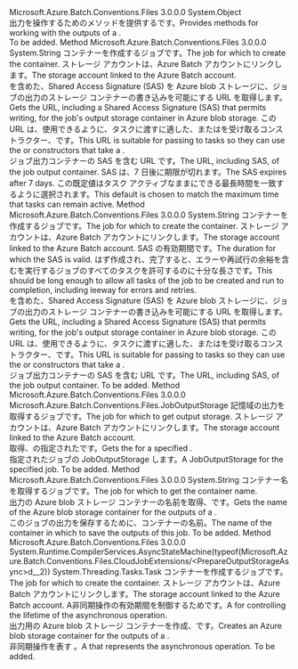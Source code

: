 <Type Name="CloudJobExtensions" FullName="Microsoft.Azure.Batch.Conventions.Files.CloudJobExtensions">
  <TypeSignature Language="C#" Value="public static class CloudJobExtensions" />
  <TypeSignature Language="ILAsm" Value=".class public auto ansi abstract sealed beforefieldinit CloudJobExtensions extends System.Object" />
  <TypeSignature Language="DocId" Value="T:Microsoft.Azure.Batch.Conventions.Files.CloudJobExtensions" />
  <TypeSignature Language="VB.NET" Value="Public Module CloudJobExtensions" />
  <TypeSignature Language="F#" Value="type CloudJobExtensions = class" />
  <AssemblyInfo>
    <AssemblyName>Microsoft.Azure.Batch.Conventions.Files</AssemblyName>
    <AssemblyVersion>3.0.0.0</AssemblyVersion>
  </AssemblyInfo>
  <Base>
    <BaseTypeName>System.Object</BaseTypeName>
  </Base>
  <Interfaces />
  <Docs>
    <summary>
            <span data-ttu-id="87078-101">出力を操作するためのメソッドを提供する<see cref="T:Microsoft.Azure.Batch.CloudJob" />です。</span><span class="sxs-lookup"><span data-stu-id="87078-101">Provides methods for working with the outputs of a <see cref="T:Microsoft.Azure.Batch.CloudJob" />.</span></span>
            </summary>
    <remarks>To be added.</remarks>
  </Docs>
  <Members>
    <Member MemberName="GetOutputStorageContainerUrl">
      <MemberSignature Language="C#" Value="public static string GetOutputStorageContainerUrl (this Microsoft.Azure.Batch.CloudJob job, Microsoft.WindowsAzure.Storage.CloudStorageAccount storageAccount);" />
      <MemberSignature Language="ILAsm" Value=".method public static hidebysig string GetOutputStorageContainerUrl(class Microsoft.Azure.Batch.CloudJob job, class Microsoft.WindowsAzure.Storage.CloudStorageAccount storageAccount) cil managed" />
      <MemberSignature Language="DocId" Value="M:Microsoft.Azure.Batch.Conventions.Files.CloudJobExtensions.GetOutputStorageContainerUrl(Microsoft.Azure.Batch.CloudJob,Microsoft.WindowsAzure.Storage.CloudStorageAccount)" />
      <MemberSignature Language="VB.NET" Value="&lt;Extension()&gt;&#xA;Public Function GetOutputStorageContainerUrl (job As CloudJob, storageAccount As CloudStorageAccount) As String" />
      <MemberSignature Language="F#" Value="static member GetOutputStorageContainerUrl : Microsoft.Azure.Batch.CloudJob * Microsoft.WindowsAzure.Storage.CloudStorageAccount -&gt; string" Usage="Microsoft.Azure.Batch.Conventions.Files.CloudJobExtensions.GetOutputStorageContainerUrl (job, storageAccount)" />
      <MemberType>Method</MemberType>
      <AssemblyInfo>
        <AssemblyName>Microsoft.Azure.Batch.Conventions.Files</AssemblyName>
        <AssemblyVersion>3.0.0.0</AssemblyVersion>
      </AssemblyInfo>
      <ReturnValue>
        <ReturnType>System.String</ReturnType>
      </ReturnValue>
      <Parameters>
        <Parameter Name="job" Type="Microsoft.Azure.Batch.CloudJob" RefType="this" />
        <Parameter Name="storageAccount" Type="Microsoft.WindowsAzure.Storage.CloudStorageAccount" />
      </Parameters>
      <Docs>
        <param name="job"><span data-ttu-id="87078-102">コンテナーを作成するジョブです。</span><span class="sxs-lookup"><span data-stu-id="87078-102">The job for which to create the container.</span></span></param>
        <param name="storageAccount"><span data-ttu-id="87078-103">ストレージ アカウントは、Azure Batch アカウントにリンクします。</span><span class="sxs-lookup"><span data-stu-id="87078-103">The storage account linked to the Azure Batch account.</span></span></param>
        <summary>
            <span data-ttu-id="87078-104">を含めた、Shared Access Signature (SAS) を Azure blob ストレージに、ジョブの出力のストレージ コンテナーの書き込みを可能にする URL を取得します。</span><span class="sxs-lookup"><span data-stu-id="87078-104">Gets the URL, including a Shared Access Signature (SAS) that permits writing, for the job's output storage container in Azure blob storage.</span></span> <span data-ttu-id="87078-105">この URL は、使用できるように、タスクに渡すに適した、<see cref="M:Microsoft.Azure.Batch.Conventions.Files.JobOutputStorage.#ctor(System.Uri)" />または<see cref="M:Microsoft.Azure.Batch.Conventions.Files.TaskOutputStorage.#ctor(System.Uri,System.String)" />を受け取るコンス トラクター、<see cref="T:System.Uri" />です。</span><span class="sxs-lookup"><span data-stu-id="87078-105">This URL is suitable for passing to tasks so they can use the <see cref="M:Microsoft.Azure.Batch.Conventions.Files.JobOutputStorage.#ctor(System.Uri)" /> or <see cref="M:Microsoft.Azure.Batch.Conventions.Files.TaskOutputStorage.#ctor(System.Uri,System.String)" /> constructors that take a <see cref="T:System.Uri" />.</span></span>
            </summary>
        <returns><span data-ttu-id="87078-106">ジョブ出力コンテナーの SAS を含む URL です。</span><span class="sxs-lookup"><span data-stu-id="87078-106">The URL, including SAS, of the job output container.</span></span></returns>
        <remarks><span data-ttu-id="87078-107">SAS は、7 日後に期限が切れます。</span><span class="sxs-lookup"><span data-stu-id="87078-107">The SAS expires after 7 days.</span></span> <span data-ttu-id="87078-108">この既定値はタスク アクティブなままにできる最長時間を一致するように選択されます。</span><span class="sxs-lookup"><span data-stu-id="87078-108">This default is chosen to match the maximum time that tasks can remain active.</span></span></remarks>
      </Docs>
    </Member>
    <Member MemberName="GetOutputStorageContainerUrl">
      <MemberSignature Language="C#" Value="public static string GetOutputStorageContainerUrl (this Microsoft.Azure.Batch.CloudJob job, Microsoft.WindowsAzure.Storage.CloudStorageAccount storageAccount, TimeSpan expiryTime);" />
      <MemberSignature Language="ILAsm" Value=".method public static hidebysig string GetOutputStorageContainerUrl(class Microsoft.Azure.Batch.CloudJob job, class Microsoft.WindowsAzure.Storage.CloudStorageAccount storageAccount, valuetype System.TimeSpan expiryTime) cil managed" />
      <MemberSignature Language="DocId" Value="M:Microsoft.Azure.Batch.Conventions.Files.CloudJobExtensions.GetOutputStorageContainerUrl(Microsoft.Azure.Batch.CloudJob,Microsoft.WindowsAzure.Storage.CloudStorageAccount,System.TimeSpan)" />
      <MemberSignature Language="VB.NET" Value="&lt;Extension()&gt;&#xA;Public Function GetOutputStorageContainerUrl (job As CloudJob, storageAccount As CloudStorageAccount, expiryTime As TimeSpan) As String" />
      <MemberSignature Language="F#" Value="static member GetOutputStorageContainerUrl : Microsoft.Azure.Batch.CloudJob * Microsoft.WindowsAzure.Storage.CloudStorageAccount * TimeSpan -&gt; string" Usage="Microsoft.Azure.Batch.Conventions.Files.CloudJobExtensions.GetOutputStorageContainerUrl (job, storageAccount, expiryTime)" />
      <MemberType>Method</MemberType>
      <AssemblyInfo>
        <AssemblyName>Microsoft.Azure.Batch.Conventions.Files</AssemblyName>
        <AssemblyVersion>3.0.0.0</AssemblyVersion>
      </AssemblyInfo>
      <ReturnValue>
        <ReturnType>System.String</ReturnType>
      </ReturnValue>
      <Parameters>
        <Parameter Name="job" Type="Microsoft.Azure.Batch.CloudJob" RefType="this" />
        <Parameter Name="storageAccount" Type="Microsoft.WindowsAzure.Storage.CloudStorageAccount" />
        <Parameter Name="expiryTime" Type="System.TimeSpan" />
      </Parameters>
      <Docs>
        <param name="job"><span data-ttu-id="87078-109">コンテナーを作成するジョブです。</span><span class="sxs-lookup"><span data-stu-id="87078-109">The job for which to create the container.</span></span></param>
        <param name="storageAccount"><span data-ttu-id="87078-110">ストレージ アカウントは、Azure Batch アカウントにリンクします。</span><span class="sxs-lookup"><span data-stu-id="87078-110">The storage account linked to the Azure Batch account.</span></span></param>
        <param name="expiryTime"><span data-ttu-id="87078-111">SAS の有効期間です。</span><span class="sxs-lookup"><span data-stu-id="87078-111">The duration for which the SAS is valid.</span></span>  <span data-ttu-id="87078-112">はず作成され、完了すると、エラーや再試行の余裕を含むを実行するジョブのすべてのタスクを許可するのに十分な長さです。</span><span class="sxs-lookup"><span data-stu-id="87078-112">This should be long enough to allow all tasks of the job to be created and run to completion, including leeway for errors and retries.</span></span></param>
        <summary>
            <span data-ttu-id="87078-113">を含めた、Shared Access Signature (SAS) を Azure blob ストレージに、ジョブの出力のストレージ コンテナーの書き込みを可能にする URL を取得します。</span><span class="sxs-lookup"><span data-stu-id="87078-113">Gets the URL, including a Shared Access Signature (SAS) that permits writing, for the job's output storage container in Azure blob storage.</span></span> <span data-ttu-id="87078-114">この URL は、使用できるように、タスクに渡すに適した、<see cref="M:Microsoft.Azure.Batch.Conventions.Files.JobOutputStorage.#ctor(System.Uri)" />または<see cref="M:Microsoft.Azure.Batch.Conventions.Files.TaskOutputStorage.#ctor(System.Uri,System.String)" />を受け取るコンス トラクター、<see cref="T:System.Uri" />です。</span><span class="sxs-lookup"><span data-stu-id="87078-114">This URL is suitable for passing to tasks so they can use the <see cref="M:Microsoft.Azure.Batch.Conventions.Files.JobOutputStorage.#ctor(System.Uri)" /> or <see cref="M:Microsoft.Azure.Batch.Conventions.Files.TaskOutputStorage.#ctor(System.Uri,System.String)" /> constructors that take a <see cref="T:System.Uri" />.</span></span>
            </summary>
        <returns><span data-ttu-id="87078-115">ジョブ出力コンテナーの SAS を含む URL です。</span><span class="sxs-lookup"><span data-stu-id="87078-115">The URL, including SAS, of the job output container.</span></span></returns>
        <remarks>To be added.</remarks>
      </Docs>
    </Member>
    <Member MemberName="OutputStorage">
      <MemberSignature Language="C#" Value="public static Microsoft.Azure.Batch.Conventions.Files.JobOutputStorage OutputStorage (this Microsoft.Azure.Batch.CloudJob job, Microsoft.WindowsAzure.Storage.CloudStorageAccount storageAccount);" />
      <MemberSignature Language="ILAsm" Value=".method public static hidebysig class Microsoft.Azure.Batch.Conventions.Files.JobOutputStorage OutputStorage(class Microsoft.Azure.Batch.CloudJob job, class Microsoft.WindowsAzure.Storage.CloudStorageAccount storageAccount) cil managed" />
      <MemberSignature Language="DocId" Value="M:Microsoft.Azure.Batch.Conventions.Files.CloudJobExtensions.OutputStorage(Microsoft.Azure.Batch.CloudJob,Microsoft.WindowsAzure.Storage.CloudStorageAccount)" />
      <MemberSignature Language="VB.NET" Value="&lt;Extension()&gt;&#xA;Public Function OutputStorage (job As CloudJob, storageAccount As CloudStorageAccount) As JobOutputStorage" />
      <MemberSignature Language="F#" Value="static member OutputStorage : Microsoft.Azure.Batch.CloudJob * Microsoft.WindowsAzure.Storage.CloudStorageAccount -&gt; Microsoft.Azure.Batch.Conventions.Files.JobOutputStorage" Usage="Microsoft.Azure.Batch.Conventions.Files.CloudJobExtensions.OutputStorage (job, storageAccount)" />
      <MemberType>Method</MemberType>
      <AssemblyInfo>
        <AssemblyName>Microsoft.Azure.Batch.Conventions.Files</AssemblyName>
        <AssemblyVersion>3.0.0.0</AssemblyVersion>
      </AssemblyInfo>
      <ReturnValue>
        <ReturnType>Microsoft.Azure.Batch.Conventions.Files.JobOutputStorage</ReturnType>
      </ReturnValue>
      <Parameters>
        <Parameter Name="job" Type="Microsoft.Azure.Batch.CloudJob" RefType="this" />
        <Parameter Name="storageAccount" Type="Microsoft.WindowsAzure.Storage.CloudStorageAccount" />
      </Parameters>
      <Docs>
        <param name="job"><span data-ttu-id="87078-116">記憶域の出力を取得するジョブです。</span><span class="sxs-lookup"><span data-stu-id="87078-116">The job for which to get output storage.</span></span></param>
        <param name="storageAccount"><span data-ttu-id="87078-117">ストレージ アカウントは、Azure Batch アカウントにリンクします。</span><span class="sxs-lookup"><span data-stu-id="87078-117">The storage account linked to the Azure Batch account.</span></span></param>
        <summary>
            <span data-ttu-id="87078-118">取得、<see cref="T:Microsoft.Azure.Batch.Conventions.Files.JobOutputStorage" />の指定された<see cref="T:Microsoft.Azure.Batch.CloudJob" />です。</span><span class="sxs-lookup"><span data-stu-id="87078-118">Gets the <see cref="T:Microsoft.Azure.Batch.Conventions.Files.JobOutputStorage" /> for a specified <see cref="T:Microsoft.Azure.Batch.CloudJob" />.</span></span>
            </summary>
        <returns><span data-ttu-id="87078-119">指定されたジョブの JobOutputStorage します。</span><span class="sxs-lookup"><span data-stu-id="87078-119">A JobOutputStorage for the specified job.</span></span></returns>
        <remarks>To be added.</remarks>
      </Docs>
    </Member>
    <Member MemberName="OutputStorageContainerName">
      <MemberSignature Language="C#" Value="public static string OutputStorageContainerName (this Microsoft.Azure.Batch.CloudJob job);" />
      <MemberSignature Language="ILAsm" Value=".method public static hidebysig string OutputStorageContainerName(class Microsoft.Azure.Batch.CloudJob job) cil managed" />
      <MemberSignature Language="DocId" Value="M:Microsoft.Azure.Batch.Conventions.Files.CloudJobExtensions.OutputStorageContainerName(Microsoft.Azure.Batch.CloudJob)" />
      <MemberSignature Language="VB.NET" Value="&lt;Extension()&gt;&#xA;Public Function OutputStorageContainerName (job As CloudJob) As String" />
      <MemberSignature Language="F#" Value="static member OutputStorageContainerName : Microsoft.Azure.Batch.CloudJob -&gt; string" Usage="Microsoft.Azure.Batch.Conventions.Files.CloudJobExtensions.OutputStorageContainerName job" />
      <MemberType>Method</MemberType>
      <AssemblyInfo>
        <AssemblyName>Microsoft.Azure.Batch.Conventions.Files</AssemblyName>
        <AssemblyVersion>3.0.0.0</AssemblyVersion>
      </AssemblyInfo>
      <ReturnValue>
        <ReturnType>System.String</ReturnType>
      </ReturnValue>
      <Parameters>
        <Parameter Name="job" Type="Microsoft.Azure.Batch.CloudJob" RefType="this" />
      </Parameters>
      <Docs>
        <param name="job"><span data-ttu-id="87078-120">コンテナー名を取得するジョブです。</span><span class="sxs-lookup"><span data-stu-id="87078-120">The job for which to get the container name.</span></span></param>
        <summary>
            <span data-ttu-id="87078-121">出力の Azure blob ストレージ コンテナーの名前を取得、<see cref="T:Microsoft.Azure.Batch.CloudJob" />です。</span><span class="sxs-lookup"><span data-stu-id="87078-121">Gets the name of the Azure blob storage container for the outputs of a <see cref="T:Microsoft.Azure.Batch.CloudJob" />.</span></span>
            </summary>
        <returns><span data-ttu-id="87078-122">このジョブの出力を保存するために、コンテナーの名前。</span><span class="sxs-lookup"><span data-stu-id="87078-122">The name of the container in which to save the outputs of this job.</span></span></returns>
        <remarks>To be added.</remarks>
      </Docs>
    </Member>
    <Member MemberName="PrepareOutputStorageAsync">
      <MemberSignature Language="C#" Value="public static System.Threading.Tasks.Task PrepareOutputStorageAsync (this Microsoft.Azure.Batch.CloudJob job, Microsoft.WindowsAzure.Storage.CloudStorageAccount storageAccount, System.Threading.CancellationToken cancellationToken = null);" />
      <MemberSignature Language="ILAsm" Value=".method public static hidebysig class System.Threading.Tasks.Task PrepareOutputStorageAsync(class Microsoft.Azure.Batch.CloudJob job, class Microsoft.WindowsAzure.Storage.CloudStorageAccount storageAccount, valuetype System.Threading.CancellationToken cancellationToken) cil managed" />
      <MemberSignature Language="DocId" Value="M:Microsoft.Azure.Batch.Conventions.Files.CloudJobExtensions.PrepareOutputStorageAsync(Microsoft.Azure.Batch.CloudJob,Microsoft.WindowsAzure.Storage.CloudStorageAccount,System.Threading.CancellationToken)" />
      <MemberSignature Language="F#" Value="static member PrepareOutputStorageAsync : Microsoft.Azure.Batch.CloudJob * Microsoft.WindowsAzure.Storage.CloudStorageAccount * System.Threading.CancellationToken -&gt; System.Threading.Tasks.Task" Usage="Microsoft.Azure.Batch.Conventions.Files.CloudJobExtensions.PrepareOutputStorageAsync (job, storageAccount, cancellationToken)" />
      <MemberType>Method</MemberType>
      <AssemblyInfo>
        <AssemblyName>Microsoft.Azure.Batch.Conventions.Files</AssemblyName>
        <AssemblyVersion>3.0.0.0</AssemblyVersion>
      </AssemblyInfo>
      <Attributes>
        <Attribute>
          <AttributeName>System.Runtime.CompilerServices.AsyncStateMachine(typeof(Microsoft.Azure.Batch.Conventions.Files.CloudJobExtensions/&lt;PrepareOutputStorageAsync&gt;d__2))</AttributeName>
        </Attribute>
      </Attributes>
      <ReturnValue>
        <ReturnType>System.Threading.Tasks.Task</ReturnType>
      </ReturnValue>
      <Parameters>
        <Parameter Name="job" Type="Microsoft.Azure.Batch.CloudJob" RefType="this" />
        <Parameter Name="storageAccount" Type="Microsoft.WindowsAzure.Storage.CloudStorageAccount" />
        <Parameter Name="cancellationToken" Type="System.Threading.CancellationToken" />
      </Parameters>
      <Docs>
        <param name="job"><span data-ttu-id="87078-123">コンテナーを作成するジョブです。</span><span class="sxs-lookup"><span data-stu-id="87078-123">The job for which to create the container.</span></span></param>
        <param name="storageAccount"><span data-ttu-id="87078-124">ストレージ アカウントは、Azure Batch アカウントにリンクします。</span><span class="sxs-lookup"><span data-stu-id="87078-124">The storage account linked to the Azure Batch account.</span></span></param>
        <param name="cancellationToken"><span data-ttu-id="87078-125">A<see cref="T:System.Threading.CancellationToken" />非同期操作の有効期間を制御するためです。</span><span class="sxs-lookup"><span data-stu-id="87078-125">A <see cref="T:System.Threading.CancellationToken" /> for controlling the lifetime of the asynchronous operation.</span></span></param>
        <summary>
            <span data-ttu-id="87078-126">出力用の Azure blob ストレージ コンテナーを作成、<see cref="T:Microsoft.Azure.Batch.CloudJob" />です。</span><span class="sxs-lookup"><span data-stu-id="87078-126">Creates an Azure blob storage container for the outputs of a <see cref="T:Microsoft.Azure.Batch.CloudJob" />.</span></span>
            </summary>
        <returns><span data-ttu-id="87078-127">非同期操作を表す <see cref="T:System.Threading.Tasks.Task" />。</span><span class="sxs-lookup"><span data-stu-id="87078-127">A <see cref="T:System.Threading.Tasks.Task" /> that represents the asynchronous operation.</span></span></returns>
        <remarks>To be added.</remarks>
      </Docs>
    </Member>
  </Members>
</Type>